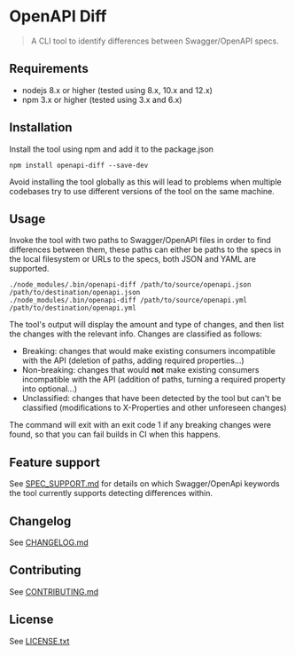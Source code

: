 # OpenAPI Diff
> A CLI tool to identify differences between Swagger/OpenAPI specs.

## Requirements
- nodejs 8.x or higher (tested using 8.x, 10.x and 12.x)
- npm 3.x or higher (tested using 3.x and 6.x)

## Installation

Install the tool using npm and add it to the package.json
```
npm install openapi-diff --save-dev
```

Avoid installing the tool globally as this will lead to problems when multiple codebases try to use different versions
of the tool on the same machine.

## Usage
Invoke the tool with two paths to Swagger/OpenAPI files in order to find differences between them, these paths can
either be paths to the specs in the local filesystem or URLs to the specs, both JSON and YAML are supported.
```
./node_modules/.bin/openapi-diff /path/to/source/openapi.json /path/to/destination/openapi.json
./node_modules/.bin/openapi-diff /path/to/source/openapi.yml /path/to/destination/openapi.yml
```

The tool's output will display the amount and type of changes, and then list the changes with the relevant info.
Changes are classified as follows:

* Breaking: changes that would make existing consumers incompatible with the API (deletion of paths, adding required
properties...)
* Non-breaking: changes that would **not** make existing consumers incompatible with the API (addition of paths,
turning a required property into optional...)
* Unclassified: changes that have been detected by the tool but can't be classified (modifications to X-Properties and
other unforeseen changes)

The command will exit with an exit code 1 if any breaking changes were found, so that you can fail builds in CI when
this happens.

## Feature support
See [SPEC_SUPPORT.md](SPEC_SUPPORT.md) for details on which Swagger/OpenApi keywords the tool currently supports 
detecting differences within.

## Changelog
See [CHANGELOG.md](CHANGELOG.md)

## Contributing
See [CONTRIBUTING.md](CONTRIBUTING.md)

## License
See [LICENSE.txt](LICENSE.txt)
